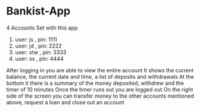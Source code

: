 # Bankist-App
4 Accounts Set with this app
1. user: js , pin: 1111
2. user: jd , pin: 2222
3. user: stw , pin: 3333
4. user: ss , pin: 4444

After logging in you are able to view the entire account
It shows the current balance, the current date and time, a list of deposits and withdrawals
At the bottom it there is a summary of the money deposited, withdrew and the timer of 10 minutes
Once the timer runs out you are logged out
On the right side of the screen you can transfer money to the other accounts mentioned above, request a loan and close out an account
